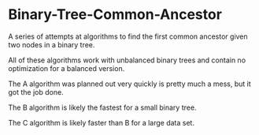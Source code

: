 Binary-Tree-Common-Ancestor
===========================

A series of attempts at algorithms to find the first common ancestor given two nodes in a binary tree.

All of these algorithms work with unbalanced binary trees and contain no optimization for a balanced version.

The A algorithm was planned out very quickly is pretty much a mess, but it got the job done.

The B algorithm is likely the fastest for a small binary tree.

The C algorithm is likely faster than B for a large data set. 
